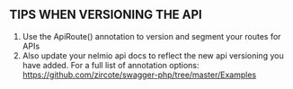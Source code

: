## TIPS WHEN VERSIONING THE API

1. Use the ApiRoute() annotation to version and segment your routes for APIs
2. Also update your nelmio api docs to reflect the new api versioning you have added.
For a full list of annotation options: https://github.com/zircote/swagger-php/tree/master/Examples